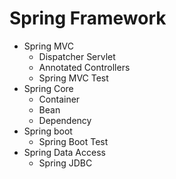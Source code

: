 # Spring Framework
- Spring MVC
    - Dispatcher Servlet
    - Annotated Controllers
    - Spring MVC Test
- Spring Core
    - Container
    - Bean
    - Dependency
- Spring boot
    - Spring Boot Test
- Spring Data Access
    - Spring JDBC